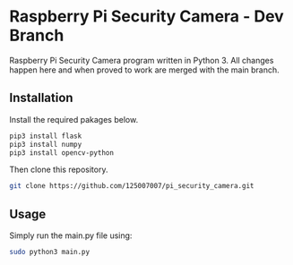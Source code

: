 # Raspberry Pi Security Camera - Dev Branch

Raspberry Pi Security Camera program written in Python 3.
All changes happen here and when proved to work are merged with the main branch.

## Installation

Install the required pakages below.
```bash
pip3 install flask
pip3 install numpy
pip3 install opencv-python
```

Then clone this repository.
```bash
git clone https://github.com/125007007/pi_security_camera.git
```

## Usage

Simply run the main.py file using:
```bash 
sudo python3 main.py
``` 
